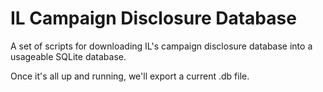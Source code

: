 # IL Campaign Disclosure Database

A set of scripts for downloading IL's campaign disclosure database into a usageable SQLite database.

Once it's all up and running, we'll export a current .db file.